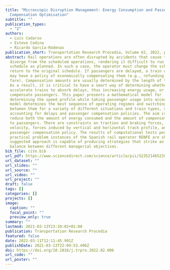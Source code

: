```yaml
---
title: "Microscopic Disruption Management: Energy Consumption and Passenger
  Compensation Optimisation"
subtitle: ""
publication_types:
  - "2"
authors:
  - Luís Cadarso
  - Esteve Codina
  - Ricardo García-Ródenas
publication_short: Transportation Research Procedia, Volume 62, 2022, pages 43-50
abstract: Rail operations are often disrupted by accidents that cause traffic to
  diverge from the scheduled operations, rendering it difficult to run the
  schedule as planned. In such a case, the operator must change the schedule to
  return to the original schedule. If passengers are delayed, a train operator
  may have a policy of economically compensating them (e.g., refunding ticket
  fare). Compensation amounts are usually determined by the length of the delay.
  As a result, it is critical to have a smart way of determining whether to
  accelerate trains to absorb delays, thus increasing energy usage, or to
  compensate passengers. This paper presents a mathematical model for
  determining the speed profile while taking passenger usage into account. The
  model determines the best sequence of operating regimes and switching points
  between them for a variety of different situations and train types, all while
  accounting for delays and passenger compensation policies. The aim is to
  reduce both the amount of energy consumed and the amount of compensation paid
  to passengers. There are constraints on traction and braking forces, train
  velocity, forces induced by vertical and horizontal track profile, and
  passenger compensation policy. The results of computational tests performed on
  practical problem instances of the Spanish rail operator RENFE are showed. The
  suggested approach is capable of producing strategies that strike an excellent
  balance between different managerial objectives.
bib_file: cite.bib
url_pdf: https://www.sciencedirect.com/science/article/pii/S2352146522001338
url_dataset: ""
url_slides: ""
url_source: ""
url_video: ""
url_project: ""
draft: false
tags: []
categories: []
projects: []
image:
  caption: ""
  focal_point: ""
  preview_only: true
summary: ""
lastmod: 2021-03-13T23:10:02+01:00
publication: Transportation Research Procedia
featured: false
date: 2022-03-11T12:11:45.991Z
publishDate: 2021-03-13T22:09:53.496Z
doi: https://doi.org/10.1016/j.trpro.2022.02.006
url_code: ""
url_poster: ""
---
```

